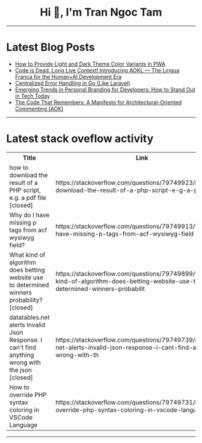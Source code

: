 <h1 align="center">Hi 👋, I'm Tran Ngoc Tam</h1>

---

# Latest Blog Posts 
<!-- BLOG-POST-LIST:START -->
- [How to Provide Light and Dark Theme Color Variants in PWA](https://dev.to/fedtti/how-to-provide-light-and-dark-theme-color-variants-in-pwa-1mml)
- [Code is Dead. Long Live Context! Introducing AOKL — The Lingua Franca for the Human+AI Development Era](https://dev.to/evpolov/code-is-dead-long-live-context-introducing-aokl-the-lingua-franca-for-the-humanai-development-2g46)
- [Centralized Error Handling in Go &lpar;Like Laravel&rpar;](https://dev.to/hrrydgls/centralized-error-handling-in-go-like-laravel-8je)
- [Emerging Trends in Personal Branding for Developers: How to Stand Out in Tech Today](https://dev.to/okoye_ndidiamaka_5e3b7d30/emerging-trends-in-personal-branding-for-developers-how-to-stand-out-in-tech-today-8g3)
- [The Code That Remembers: A Manifesto for Architectural-Oriented Commenting &lpar;AOK&rpar;](https://dev.to/evpolov/the-code-that-remembers-a-manifesto-for-architectural-oriented-commenting-aok-m0)
<!-- BLOG-POST-LIST:END -->

---

# Latest stack oveflow activity
<table>
  <tr><th>Title</th><th>Link</th></tr>
  <!-- STACKOVERFLOW:START --><tr><td>how to download the result of a PHP script, e.g. a pdf file [closed]</td><td>https://stackoverflow.com/questions/79749923/how-to-download-the-result-of-a-php-script-e-g-a-pdf-file</td></tr><tr><td>Why do I have missing p tags from acf wysiwyg field?</td><td>https://stackoverflow.com/questions/79749913/why-do-i-have-missing-p-tags-from-acf-wysiwyg-field</td></tr><tr><td>What kind of algorithm does betting website use to determined winners probability? [closed]</td><td>https://stackoverflow.com/questions/79749899/what-kind-of-algorithm-does-betting-website-use-to-determined-winners-probabilit</td></tr><tr><td>datatables.net alerts Invalid Json Response. I can&#39;t find anything wrong with the json [closed]</td><td>https://stackoverflow.com/questions/79749739/datatables-net-alerts-invalid-json-response-i-cant-find-anything-wrong-with-th</td></tr><tr><td>How to override PHP syntax coloring in VSCode Language</td><td>https://stackoverflow.com/questions/79749731/how-to-override-php-syntax-coloring-in-vscode-language</td></tr><!-- STACKOVERFLOW:END -->
</table>

---


